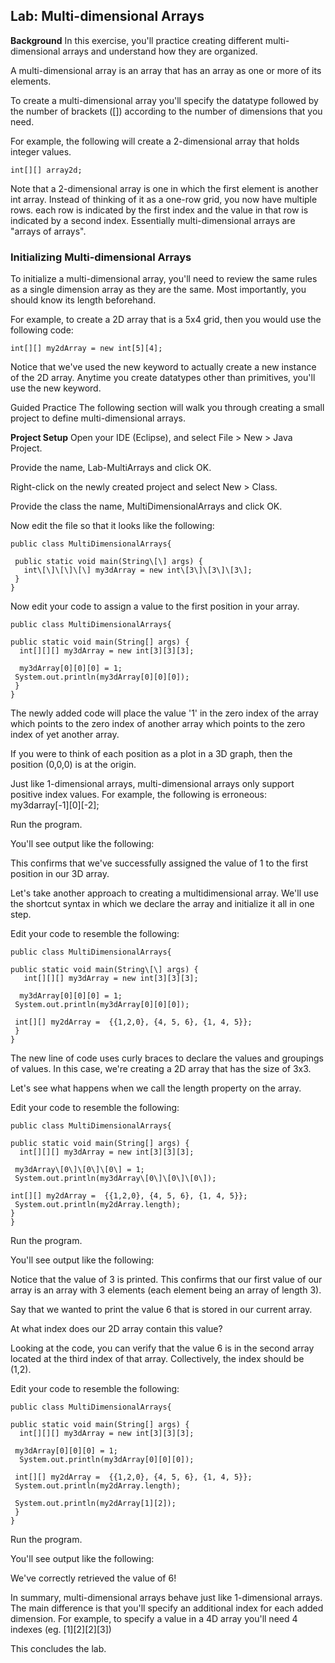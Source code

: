 ## **Lab: Multi-dimensional Arrays**

**Background**
In this exercise, you'll practice creating different multi-dimensional arrays and understand how they are organized.

A multi-dimensional array is an array that has an array as one or more of its elements.

To create a multi-dimensional array you'll specify the datatype followed by the number of brackets ([]) according to the number of dimensions that you need.

For example, the following will create a 2-dimensional array that holds integer values. 

    int[][] array2d;

Note that a 2-dimensional array is one in which the first element is another int array. Instead of thinking of it as a one-row grid, you now have multiple rows. each row is indicated by the first index and the value in that row is indicated by a second index. Essentially multi-dimensional arrays are "arrays of arrays".

### **Initializing Multi-dimensional Arrays**
To initialize a multi-dimensional array, you'll need to review the same rules as a single dimension array as they are the same. Most importantly, you should know its length beforehand.

For example, to create a 2D array that is a 5x4 grid, then you would use the following code:

    int[][] my2dArray = new int[5][4];

Notice that we've used the new keyword to actually create a new instance of the 2D array. Anytime you create datatypes other than primitives, you'll use the new keyword.

Guided Practice
The following section will walk you through creating a small project to define multi-dimensional arrays. 

**Project Setup**
Open your IDE (Eclipse), and select File > New > Java Project.

Provide the name, Lab-MultiArrays and click OK.

Right-click on the newly created project and select New > Class.

Provide the class the name, MultiDimensionalArrays and click OK.

Now edit the file so that it looks like the following:

    public class MultiDimensionalArrays{  
  
     public static void main(String\[\] args) {  
       int\[\]\[\]\[\] my3dArray = new int\[3\]\[3\]\[3\];  
     }  
    }
Now edit your code to assign a value to the first position in your array.

    public class MultiDimensionalArrays{  
  
    public static void main(String[] args) {  
      int[][][] my3dArray = new int[3][3][3];  
  
      my3dArray[0][0][0] = 1;  
     System.out.println(my3dArray[0][0][0]);  
     }  
    }
The newly added code will place the value '1' in the zero index of the array which points to the zero index of another array which points to the zero index of yet another array.

If you were to think of each position as a plot in a 3D graph, then the position (0,0,0) is at the origin.

Just like 1-dimensional arrays, multi-dimensional arrays only support positive index values. For example, the following is erroneous: my3darray[-1][0][-2];

Run the program.

You'll see output like the following:



This confirms that we've successfully assigned the value of 1 to the first position in our 3D array.

Let's take another approach to creating a multidimensional array. We'll use the shortcut syntax in which we declare the array and initialize it all in one step.

Edit your code to resemble the following:

    public class MultiDimensionalArrays{  
  
    public static void main(String\[\] args) {  
       int[][][] my3dArray = new int[3][3][3];  
  
      my3dArray[0][0][0] = 1;  
     System.out.println(my3dArray[0][0][0]);  
  
     int[][] my2dArray =  {{1,2,0}, {4, 5, 6}, {1, 4, 5}};  
     }  
    }
The new line of code uses curly braces to declare the values and groupings of values. In this case, we're creating a 2D array that has the size of 3x3. 

Let's see what happens when we call the length property on the array.

Edit your code to resemble the following:

    public class MultiDimensionalArrays{  
  
    public static void main(String[] args) {  
      int[][][] my3dArray = new int[3][3][3];  
  
     my3dArray\[0\]\[0\]\[0\] = 1;  
     System.out.println(my3dArray\[0\]\[0\]\[0\]);  
  
    int[][] my2dArray =  {{1,2,0}, {4, 5, 6}, {1, 4, 5}};  
     System.out.println(my2dArray.length);  
    }  
    }
Run the program.

You'll see output like the following:



Notice that the value of 3 is printed. This confirms that our first value of our array is an array with 3 elements (each element being an array of length 3).

Say that we wanted to print the value 6 that is stored in our current array.

At what index does our 2D array contain this value?

Looking at the code, you can verify that the value 6 is in the second array located at the third index of that array. Collectively, the index should be (1,2).

Edit your code to resemble the following:

    public class MultiDimensionalArrays{  
  
    public static void main(String[] args) {  
      int[][][] my3dArray = new int[3][3][3];  
  
     my3dArray[0][0][0] = 1;  
      System.out.println(my3dArray[0][0][0]);  
  
     int[][] my2dArray =  {{1,2,0}, {4, 5, 6}, {1, 4, 5}};  
     System.out.println(my2dArray.length);  
  
     System.out.println(my2dArray[1][2]);  
     }  
    }
Run the program.

You'll see output like the following:



We've correctly retrieved the value of 6!

In summary, multi-dimensional arrays behave just like 1-dimensional arrays. The main difference is that you'll specify an additional index for each added dimension. For example, to specify a value in a 4D array you'll need 4 indexes (eg. [1][2][2][3])

This concludes the lab.

